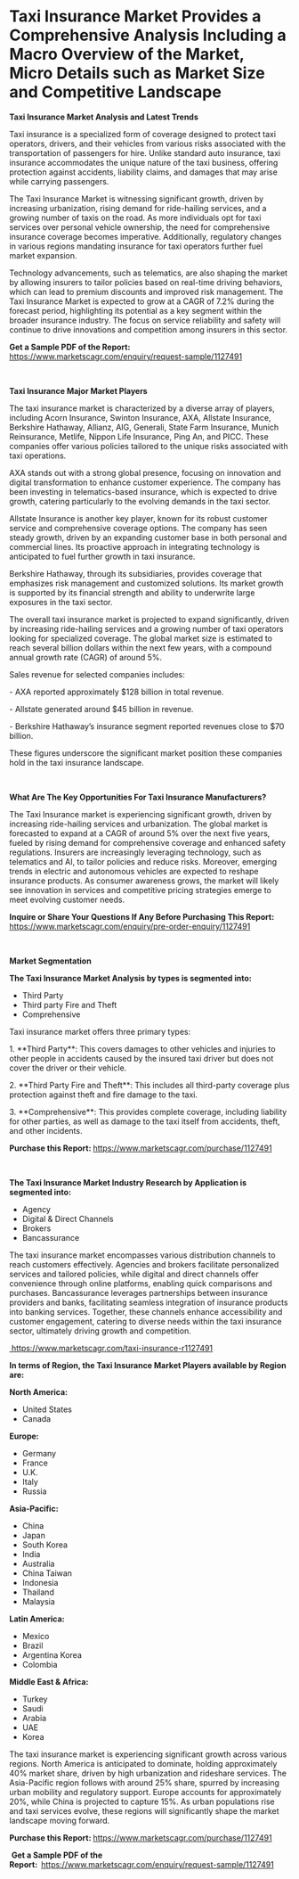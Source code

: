 <p><h1>Taxi Insurance Market Provides a Comprehensive Analysis Including a Macro Overview of the Market, Micro Details such as Market Size and Competitive Landscape</h1></p><p><strong>Taxi Insurance Market Analysis and Latest Trends</strong></p>
<p><p>Taxi insurance is a specialized form of coverage designed to protect taxi operators, drivers, and their vehicles from various risks associated with the transportation of passengers for hire. Unlike standard auto insurance, taxi insurance accommodates the unique nature of the taxi business, offering protection against accidents, liability claims, and damages that may arise while carrying passengers.</p><p>The Taxi Insurance Market is witnessing significant growth, driven by increasing urbanization, rising demand for ride-hailing services, and a growing number of taxis on the road. As more individuals opt for taxi services over personal vehicle ownership, the need for comprehensive insurance coverage becomes imperative. Additionally, regulatory changes in various regions mandating insurance for taxi operators further fuel market expansion.</p><p>Technology advancements, such as telematics, are also shaping the market by allowing insurers to tailor policies based on real-time driving behaviors, which can lead to premium discounts and improved risk management. The Taxi Insurance Market is expected to grow at a CAGR of 7.2% during the forecast period, highlighting its potential as a key segment within the broader insurance industry. The focus on service reliability and safety will continue to drive innovations and competition among insurers in this sector.</p></p>
<p><strong>Get a Sample PDF of the Report:&nbsp;</strong> <a href="https://www.marketscagr.com/enquiry/request-sample/1127491?utm_campaign=2653&utm_medium=2&utm_source=Github&utm_content=ia&utm_term=17042025&utm_id=taxi-insurance">https://www.marketscagr.com/enquiry/request-sample/1127491</a></p>
<p>&nbsp;</p>
<p><strong>Taxi Insurance Major Market Players</strong></p>
<p><p>The taxi insurance market is characterized by a diverse array of players, including Acorn Insurance, Swinton Insurance, AXA, Allstate Insurance, Berkshire Hathaway, Allianz, AIG, Generali, State Farm Insurance, Munich Reinsurance, Metlife, Nippon Life Insurance, Ping An, and PICC. These companies offer various policies tailored to the unique risks associated with taxi operations.</p><p>AXA stands out with a strong global presence, focusing on innovation and digital transformation to enhance customer experience. The company has been investing in telematics-based insurance, which is expected to drive growth, catering particularly to the evolving demands in the taxi sector.</p><p>Allstate Insurance is another key player, known for its robust customer service and comprehensive coverage options. The company has seen steady growth, driven by an expanding customer base in both personal and commercial lines. Its proactive approach in integrating technology is anticipated to fuel further growth in taxi insurance.</p><p>Berkshire Hathaway, through its subsidiaries, provides coverage that emphasizes risk management and customized solutions. Its market growth is supported by its financial strength and ability to underwrite large exposures in the taxi sector.</p><p>The overall taxi insurance market is projected to expand significantly, driven by increasing ride-hailing services and a growing number of taxi operators looking for specialized coverage. The global market size is estimated to reach several billion dollars within the next few years, with a compound annual growth rate (CAGR) of around 5%.</p><p>Sales revenue for selected companies includes:</p><p>- AXA reported approximately $128 billion in total revenue.</p><p>- Allstate generated around $45 billion in revenue.</p><p>- Berkshire Hathaway’s insurance segment reported revenues close to $70 billion.</p><p>These figures underscore the significant market position these companies hold in the taxi insurance landscape.</p></p>
<p>&nbsp;</p>
<p><strong>What Are The Key Opportunities For Taxi Insurance Manufacturers?</strong></p>
<p><p>The Taxi Insurance market is experiencing significant growth, driven by increasing ride-hailing services and urbanization. The global market is forecasted to expand at a CAGR of around 5% over the next five years, fueled by rising demand for comprehensive coverage and enhanced safety regulations. Insurers are increasingly leveraging technology, such as telematics and AI, to tailor policies and reduce risks. Moreover, emerging trends in electric and autonomous vehicles are expected to reshape insurance products. As consumer awareness grows, the market will likely see innovation in services and competitive pricing strategies emerge to meet evolving customer needs.</p></p>
<p><strong>Inquire or Share Your Questions If Any Before Purchasing This Report:</strong> <a href="https://www.marketscagr.com/enquiry/pre-order-enquiry/1127491?utm_campaign=2653&utm_medium=2&utm_source=Github&utm_content=ia&utm_term=17042025&utm_id=taxi-insurance">https://www.marketscagr.com/enquiry/pre-order-enquiry/1127491</a></p>
<p>&nbsp;</p>
<p><strong>Market Segmentation</strong></p>
<p><strong>The Taxi Insurance Market Analysis by types is segmented into:</strong></p>
<p><ul><li>Third Party</li><li>Third party Fire and Theft</li><li>Comprehensive</li></ul></p>
<p><p>Taxi insurance market offers three primary types: </p><p>1. **Third Party**: This covers damages to other vehicles and injuries to other people in accidents caused by the insured taxi driver but does not cover the driver or their vehicle.</p><p>2. **Third Party Fire and Theft**: This includes all third-party coverage plus protection against theft and fire damage to the taxi.</p><p>3. **Comprehensive**: This provides complete coverage, including liability for other parties, as well as damage to the taxi itself from accidents, theft, and other incidents.</p></p>
<p><strong>Purchase this Report:&nbsp;</strong><a href="https://www.marketscagr.com/purchase/1127491?utm_campaign=2653&utm_medium=2&utm_source=Github&utm_content=ia&utm_term=17042025&utm_id=taxi-insurance">https://www.marketscagr.com/purchase/1127491</a></p>
<p>&nbsp;</p>
<p><strong>The Taxi Insurance Market Industry Research by Application is segmented into:</strong></p>
<p><ul><li>Agency</li><li>Digital & Direct Channels</li><li>Brokers</li><li>Bancassurance</li></ul></p>
<p><p>The taxi insurance market encompasses various distribution channels to reach customers effectively. Agencies and brokers facilitate personalized services and tailored policies, while digital and direct channels offer convenience through online platforms, enabling quick comparisons and purchases. Bancassurance leverages partnerships between insurance providers and banks, facilitating seamless integration of insurance products into banking services. Together, these channels enhance accessibility and customer engagement, catering to diverse needs within the taxi insurance sector, ultimately driving growth and competition.</p></p>
<p><a href="https://www.marketscagr.com/taxi-insurance-r1127491?utm_campaign=2653&utm_medium=2&utm_source=Github&utm_content=ia&utm_term=17042025&utm_id=taxi-insurance">&nbsp;https://www.marketscagr.com/taxi-insurance-r1127491</a></p>
<p><strong>In terms of Region, the Taxi Insurance Market Players available by Region are:</strong></p>
<p>
    <p> <strong> North America: </strong>
        <ul>
            <li>United States</li>
            <li>Canada</li>
        </ul>
        </p> 
    <p> <strong> Europe: </strong>
        <ul>
            <li>Germany</li>
            <li>France</li>
            <li>U.K.</li>
            <li>Italy</li>
            <li>Russia</li>
        </ul>
        </p> 
    <p> <strong> Asia-Pacific: </strong>
        <ul>
            <li>China</li>
            <li>Japan</li>
            <li>South Korea</li>
            <li>India</li>
            <li>Australia</li>
            <li>China Taiwan</li>
            <li>Indonesia</li>
            <li>Thailand</li>
            <li>Malaysia</li>
        </ul>
        </p> 
    <p> <strong> Latin America: </strong>
        <ul>
            <li>Mexico</li>
            <li>Brazil</li>
            <li>Argentina Korea</li>
            <li>Colombia</li>
        </ul>
        </p> 
    <p> <strong> Middle East & Africa: </strong>
        <ul>
            <li>Turkey</li>
            <li>Saudi</li>
            <li>Arabia</li>
            <li>UAE</li>
            <li>Korea</li>
        </ul>
    </p>
    </p>
<p><p>The taxi insurance market is experiencing significant growth across various regions. North America is anticipated to dominate, holding approximately 40% market share, driven by high urbanization and rideshare services. The Asia-Pacific region follows with around 25% share, spurred by increasing urban mobility and regulatory support. Europe accounts for approximately 20%, while China is projected to capture 15%. As urban populations rise and taxi services evolve, these regions will significantly shape the market landscape moving forward.</p></p>
<p><strong>Purchase this Report: </strong><a href="https://www.marketscagr.com/purchase/1127491?utm_campaign=2653&utm_medium=2&utm_source=Github&utm_content=ia&utm_term=17042025&utm_id=taxi-insurance">https://www.marketscagr.com/purchase/1127491</a></p>
<p>&nbsp;<strong>Get a Sample PDF of the Report:&nbsp;&nbsp;</strong><a href="https://www.marketscagr.com/enquiry/request-sample/1127491?utm_campaign=2653&utm_medium=2&utm_source=Github&utm_content=ia&utm_term=17042025&utm_id=taxi-insurance">https://www.marketscagr.com/enquiry/request-sample/1127491</a></p>
<p><strong></strong></p>
<p><p></p><p></p><p></p></p>